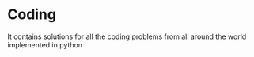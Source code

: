 # Coding
It contains solutions for all the coding problems from all around the world implemented in python
